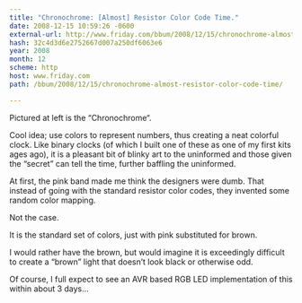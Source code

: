 ```yaml
---
title: "Chronochrome: [Almost] Resistor Color Code Time."
date: 2008-12-15 10:59:26 -0600
external-url: http://www.friday.com/bbum/2008/12/15/chronochrome-almost-resistor-color-code-time/
hash: 32c4d3d6e2752667d007a250df6063e6
year: 2008
month: 12
scheme: http
host: www.friday.com
path: /bbum/2008/12/15/chronochrome-almost-resistor-color-code-time/

---
```



 Pictured at left is the “Chronochrome“.

Cool idea;  use colors to  represent numbers, thus creating a neat colorful clock.   Like binary clocks (of which I built one of these as one of my first kits ages ago), it is a pleasant bit of blinky art to the uninformed and those given the “secret” can tell the time, further baffling the uninformed.

At first, the pink band made me think the designers were dumb.  That instead of going with the standard resistor color codes, they invented some random color mapping.

Not the case.

It is the standard set of colors, just with pink substituted for brown.

I would rather have the brown, but would imagine it is exceedingly difficult to create a “brown” light that doesn’t look black or otherwise odd.

Of course, I full expect to see an AVR based RGB LED implementation of this within about 3 days…


